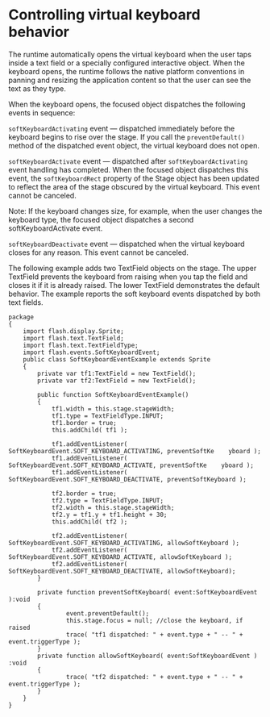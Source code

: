 # Controlling virtual keyboard behavior

The runtime automatically opens the virtual keyboard when the user taps inside a
text field or a specially configured interactive object. When the keyboard
opens, the runtime follows the native platform conventions in panning and
resizing the application content so that the user can see the text as they type.

When the keyboard opens, the focused object dispatches the following events in
sequence:

`softKeyboardActivating` event — dispatched immediately before the keyboard
begins to rise over the stage. If you call the `preventDefault()` method of the
dispatched event object, the virtual keyboard does not open.

`softKeyboardActivate` event — dispatched after `softKeyboardActivating` event
handling has completed. When the focused object dispatches this event, the
`softKeyboardRect` property of the Stage object has been updated to reflect the
area of the stage obscured by the virtual keyboard. This event cannot be
canceled.

Note: If the keyboard changes size, for example, when the user changes the
keyboard type, the focused object dispatches a second softKeyboardActivate
event.

`softKeyboardDeactivate` event — dispatched when the virtual keyboard closes for
any reason. This event cannot be canceled.

The following example adds two TextField objects on the stage. The upper
TextField prevents the keyboard from raising when you tap the field and closes
it if it is already raised. The lower TextField demonstrates the default
behavior. The example reports the soft keyboard events dispatched by both text
fields.

    package
    {
    	import flash.display.Sprite;
    	import flash.text.TextField;
    	import flash.text.TextFieldType;
    	import flash.events.SoftKeyboardEvent;
    	public class SoftKeyboardEventExample extends Sprite
    	{
    		private var tf1:TextField = new TextField();
    		private var tf2:TextField = new TextField();

    		public function SoftKeyboardEventExample()
    		{
    			tf1.width = this.stage.stageWidth;
    			tf1.type = TextFieldType.INPUT;
    			tf1.border = true;
    			this.addChild( tf1 );

    			tf1.addEventListener( SoftKeyboardEvent.SOFT_KEYBOARD_ACTIVATING, preventSoftKe    yboard );
    			tf1.addEventListener( SoftKeyboardEvent.SOFT_KEYBOARD_ACTIVATE, preventSoftKe    yboard );
    			tf1.addEventListener( SoftKeyboardEvent.SOFT_KEYBOARD_DEACTIVATE, preventSoftKeyboard );

    			tf2.border = true;
    			tf2.type = TextFieldType.INPUT;
    			tf2.width = this.stage.stageWidth;
    			tf2.y = tf1.y + tf1.height + 30;
    			this.addChild( tf2 );

    			tf2.addEventListener( SoftKeyboardEvent.SOFT_KEYBOARD_ACTIVATING, allowSoftKeyboard );
    			tf2.addEventListener( SoftKeyboardEvent.SOFT_KEYBOARD_ACTIVATE, allowSoftKeyboard );
    			tf2.addEventListener( SoftKeyboardEvent.SOFT_KEYBOARD_DEACTIVATE, allowSoftKeyboard);
    		}

    		private function preventSoftKeyboard( event:SoftKeyboardEvent ):void
    		{
    				event.preventDefault();
    				this.stage.focus = null; //close the keyboard, if raised
    				trace( "tf1 dispatched: " + event.type + " -- " + event.triggerType );
    		}
    		private function allowSoftKeyboard( event:SoftKeyboardEvent )    :void
    		{
    				trace( "tf2 dispatched: " + event.type + " -- " + event.triggerType );
    		}
    	}
    }
